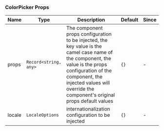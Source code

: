 ### ColorPicker Props

| Name   | Type                  | Description                                                                                                                                                                                                                                     | Default | Since |
| ------ | --------------------- | ----------------------------------------------------------------------------------------------------------------------------------------------------------------------------------------------------------------------------------------------- | ------- | ----- |
| props  | `Record<string, any>` | The component props configuration to be injected, the key value is the camel case name of the component, the value is the props configuration of the component, the injected values will override the component's original props default values | `{}`    | -     |
| locale | `LocaleOptions`       | internationalization configuration to be injected                                                                                                                                                                                               | `{}`    | -     |
